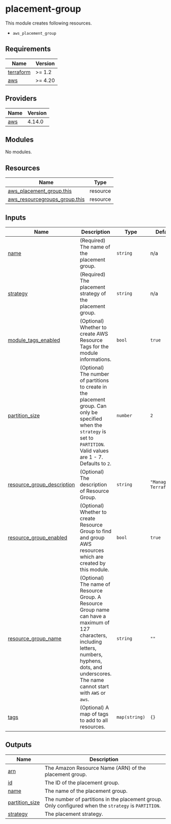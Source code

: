 # placement-group

This module creates following resources.

- `aws_placement_group`

<!-- BEGINNING OF PRE-COMMIT-TERRAFORM DOCS HOOK -->
## Requirements

| Name | Version |
|------|---------|
| <a name="requirement_terraform"></a> [terraform](#requirement\_terraform) | >= 1.2 |
| <a name="requirement_aws"></a> [aws](#requirement\_aws) | >= 4.20 |

## Providers

| Name | Version |
|------|---------|
| <a name="provider_aws"></a> [aws](#provider\_aws) | 4.14.0 |

## Modules

No modules.

## Resources

| Name | Type |
|------|------|
| [aws_placement_group.this](https://registry.terraform.io/providers/hashicorp/aws/latest/docs/resources/placement_group) | resource |
| [aws_resourcegroups_group.this](https://registry.terraform.io/providers/hashicorp/aws/latest/docs/resources/resourcegroups_group) | resource |

## Inputs

| Name | Description | Type | Default | Required |
|------|-------------|------|---------|:--------:|
| <a name="input_name"></a> [name](#input\_name) | (Required) The name of the placement group. | `string` | n/a | yes |
| <a name="input_strategy"></a> [strategy](#input\_strategy) | (Required) The placement strategy of the placement group. | `string` | n/a | yes |
| <a name="input_module_tags_enabled"></a> [module\_tags\_enabled](#input\_module\_tags\_enabled) | (Optional) Whether to create AWS Resource Tags for the module informations. | `bool` | `true` | no |
| <a name="input_partition_size"></a> [partition\_size](#input\_partition\_size) | (Optional) The number of partitions to create in the placement group. Can only be specified when the `strategy` is set to `PARTITION`. Valid values are 1 - 7. Defaults to `2`. | `number` | `2` | no |
| <a name="input_resource_group_description"></a> [resource\_group\_description](#input\_resource\_group\_description) | (Optional) The description of Resource Group. | `string` | `"Managed by Terraform."` | no |
| <a name="input_resource_group_enabled"></a> [resource\_group\_enabled](#input\_resource\_group\_enabled) | (Optional) Whether to create Resource Group to find and group AWS resources which are created by this module. | `bool` | `true` | no |
| <a name="input_resource_group_name"></a> [resource\_group\_name](#input\_resource\_group\_name) | (Optional) The name of Resource Group. A Resource Group name can have a maximum of 127 characters, including letters, numbers, hyphens, dots, and underscores. The name cannot start with `AWS` or `aws`. | `string` | `""` | no |
| <a name="input_tags"></a> [tags](#input\_tags) | (Optional) A map of tags to add to all resources. | `map(string)` | `{}` | no |

## Outputs

| Name | Description |
|------|-------------|
| <a name="output_arn"></a> [arn](#output\_arn) | The Amazon Resource Name (ARN) of the placement group. |
| <a name="output_id"></a> [id](#output\_id) | The ID of the placement group. |
| <a name="output_name"></a> [name](#output\_name) | The name of the placement group. |
| <a name="output_partition_size"></a> [partition\_size](#output\_partition\_size) | The number of partitions in the placement group. Only configured when the `strategy` is `PARTITION`. |
| <a name="output_strategy"></a> [strategy](#output\_strategy) | The placement strategy. |
<!-- END OF PRE-COMMIT-TERRAFORM DOCS HOOK -->
